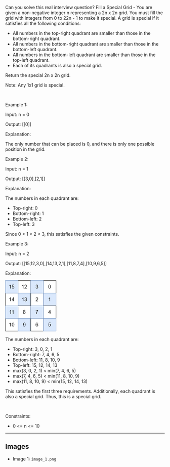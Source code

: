 Can you solve this real interview question? Fill a Special Grid - You are given a non-negative integer n representing a 2n x 2n grid. You must fill the grid with integers from 0 to 22n - 1 to make it special. A grid is special if it satisfies all the following conditions:

 * All numbers in the top-right quadrant are smaller than those in the bottom-right quadrant.
 * All numbers in the bottom-right quadrant are smaller than those in the bottom-left quadrant.
 * All numbers in the bottom-left quadrant are smaller than those in the top-left quadrant.
 * Each of its quadrants is also a special grid.

Return the special 2n x 2n grid.

Note: Any 1x1 grid is special.

 

Example 1:

Input: n = 0

Output: [[0]]

Explanation:

The only number that can be placed is 0, and there is only one possible position in the grid.

Example 2:

Input: n = 1

Output: [[3,0],[2,1]]

Explanation:

The numbers in each quadrant are:

 * Top-right: 0
 * Bottom-right: 1
 * Bottom-left: 2
 * Top-left: 3

Since 0 < 1 < 2 < 3, this satisfies the given constraints.

Example 3:

Input: n = 2

Output: [[15,12,3,0],[14,13,2,1],[11,8,7,4],[10,9,6,5]]

Explanation:

![Example 1](./image_1.png)

The numbers in each quadrant are:

 * Top-right: 3, 0, 2, 1
 * Bottom-right: 7, 4, 6, 5
 * Bottom-left: 11, 8, 10, 9
 * Top-left: 15, 12, 14, 13
 * max(3, 0, 2, 1) < min(7, 4, 6, 5)
 * max(7, 4, 6, 5) < min(11, 8, 10, 9)
 * max(11, 8, 10, 9) < min(15, 12, 14, 13)

This satisfies the first three requirements. Additionally, each quadrant is also a special grid. Thus, this is a special grid.

 

Constraints:

 * 0 <= n <= 10

---

## Images

- Image 1: `image_1.png`
